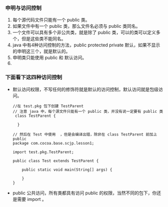 ### 申明与访问控制

1. 每个源代码文件只能有一个 public 类。
2. 如果文件中有一个 public 类，那么文件名必须与 public 类同名。
3. 一个文件可以具有多个非公共类，就是除了 public 类，可以的类可以定义多个，但是这些类不能同名。
4. java 中有4种访问控制的方法，public protected private 默认，如果不显示的申明这三个，就是默认的。
5. 申明类只能使用 public 和 默认访问。
6. 


### 下面看下这四种访问控制

* 默认访问权限，不写任何的修饰符就是默认的访问控制，默认访问就是包级访问。
  
  ```
  //在 test.pkg 包下创建 TestParent 
  // 注意 java 中，每个源文件只能有一个 public 类，并没有说一定要有 public 类
   class TestParent {
    
    }
    
  // 然后在 Test 中使用  ，但是会编译出错，除非在 class TestParent 前加上 public
  package com.cocoa.base.scjp.lesson1;
  
  import test.pkg.TestParent;
  
  public class Test extends TestParent {
  
      public static void main(String[] args) {
  
      }
  }

  ```

*  public 公共访问，所有类都具有访问 public 的权限，当然不同的包下，你还是需要 import 。



  